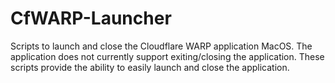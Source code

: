# CfWARP-Launcher

Scripts to launch and close the Cloudflare WARP application MacOS. The application does not currently support exiting/closing the application. These scripts provide the ability to easily launch and close the application.
